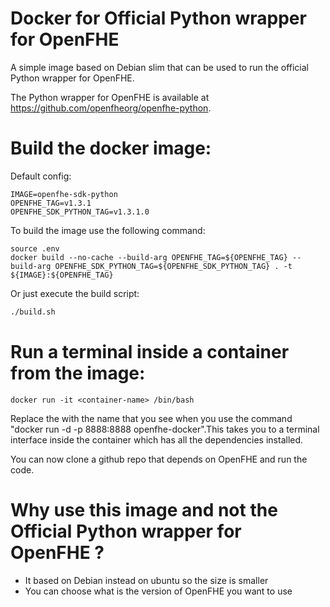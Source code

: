 # Docker for Official Python wrapper for OpenFHE

A simple image based on Debian slim that can be used to run the official Python wrapper for OpenFHE.

The Python wrapper for OpenFHE is available at https://github.com/openfheorg/openfhe-python. 

# Build the docker image:

Default config:

```env
IMAGE=openfhe-sdk-python
OPENFHE_TAG=v1.3.1
OPENFHE_SDK_PYTHON_TAG=v1.3.1.0
```

To build the image use the following command:

```docker
source .env
docker build --no-cache --build-arg OPENFHE_TAG=${OPENFHE_TAG} --build-arg OPENFHE_SDK_PYTHON_TAG=${OPENFHE_SDK_PYTHON_TAG} . -t ${IMAGE}:${OPENFHE_TAG}
```

Or just execute the build script:

```bash
./build.sh
```

# Run a terminal inside a container from the image:

```docker
docker run -it <container-name> /bin/bash
```

Replace the <container-name> with the name that you see when you use the command "docker run -d -p 8888:8888 openfhe-docker".This takes you to a terminal interface inside the container which has all the dependencies installed.

You can now clone a github repo that depends on OpenFHE and run the code.


# Why use this image and not the Official Python wrapper for OpenFHE ?

- It based on Debian instead on ubuntu so the size is smaller 
- You can choose what is the version of OpenFHE you want to use


